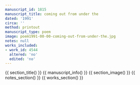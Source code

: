```yaml
---
manuscript_id: 1815
manuscript_title: coming out from under the
dated: '1991'
circa: ''
method: printout
manuscript_type: poem
image: poem1991-00-00-coming-out-from-under-the.jpg
notes: null
works_included:
- work_id: 4544
  altered: 'no'
  edited: 'no'
---
```


{{ section_title() }}
{{ manuscript_info() }}
{{ section_image() }}
{{ notes_section() }}
{{ works_section() }}
